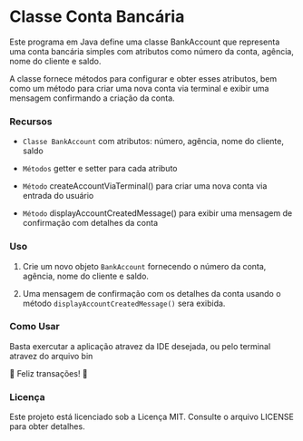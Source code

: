 # Classe Conta Bancária

Este programa em Java define uma classe BankAccount que representa uma conta bancária simples com atributos como número da conta, agência, nome do cliente e saldo.

A classe fornece métodos para configurar e obter esses atributos, bem como um método para criar uma nova conta via terminal e exibir uma mensagem confirmando a criação da conta.

### Recursos

- `Classe BankAccount` com atributos: número, agência, nome do cliente, saldo

- `Métodos` getter e setter para cada atributo

- `Método` createAccountViaTerminal() para criar uma nova conta via entrada do usuário

- `Método` displayAccountCreatedMessage() para exibir uma mensagem de confirmação com detalhes da conta

### Uso
1. Crie um novo objeto `BankAccount` fornecendo o número da conta, agência, nome do cliente e saldo.

2. Uma mensagem de confirmação com os detalhes da conta usando o método `displayAccountCreatedMessage()` sera exibida.

### Como Usar

Basta exercutar a aplicação atravez da IDE desejada, ou pelo terminal atravez do arquivo bin

🏦 Feliz transações! 🤑

### Licença

Este projeto está licenciado sob a Licença MIT. Consulte o arquivo LICENSE para obter detalhes.
